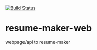 [![Build Status](https://travis-ci.org/williangl/resume-maker-web.svg?branch=master)](https://travis-ci.org/williangl/resume-maker-web)

# resume-maker-web
webpage/api to resume-maker
